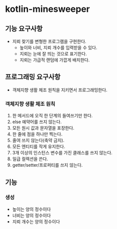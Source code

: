 # kotlin-minesweeper

## 기능 요구사항
 - 지뢰 찾기를 변형한 프로그램을 구현한다. 
   - 높이와 너비, 지뢰 개수를 입력받을 수 있다.
   - 지뢰는 눈에 잘 띄는 것으로 표기한다.
   - 지뢰는 가급적 랜덤에 가깝게 배치한다.

## 프로그래밍 요구사항
 - 객체지향 생활 체조 원칙을 지키면서 프로그래밍한다.

### 객체지향 생활 체조 원칙
1. 한 메서드에 오직 한 단계의 들여쓰기만 한다.
2. else 예약어를 쓰지 않는다.
3. 모든 원시 값과 문자열을 포장한다.
4. 한 줄에 점을 하나만 찍는다.
5. 줄여 쓰지 않는다(축약 금지).
6. 모든 엔티티를 작게 유지한다.
7. 3개 이상의 인스턴스 변수를 가진 클래스를 쓰지 않는다.
8. 일급 컬렉션을 쓴다.
9. getter/setter/프로퍼티를 쓰지 않는다.

## 기능
### 생성
 - 높이는 양의 정수이다
 - 너비는 양의 정수이다
 - 지뢰 개수는 양의 정수이다

